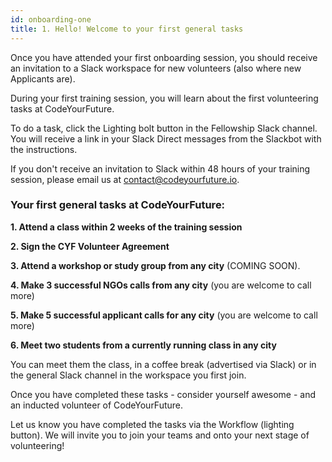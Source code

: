 ```yaml
---
id: onboarding-one
title: 1. Hello! Welcome to your first general tasks
---
```


Once you have attended your first onboarding session, you should receive an invitation to a Slack workspace for new volunteers (also where new Applicants are). 

During your first training session, you will learn about the first volunteering tasks at CodeYourFuture. 

To do a task, click the Lighting bolt button in the Fellowship Slack channel. You will receive a link in your Slack Direct messages from the Slackbot with the instructions. 

If you don't receive an invitation to Slack within 48 hours of your training session, please email us at contact@codeyourfuture.io. 

### Your first general tasks at CodeYourFuture: 

**1. Attend a class within 2 weeks of the training session**

**2. Sign the CYF Volunteer Agreement**

**3. Attend a workshop or study group from any city** (COMING SOON). 

**4. Make 3 successful NGOs calls from any city** (you are welcome to call more)

**5. Make 5 successful applicant calls for any city** (you are welcome to call more)

**6. Meet two students from a currently running class in any city** 

You can meet them the class, in a coffee break (advertised via Slack) or in the general Slack channel in the workspace you first join.

Once you have completed these tasks - consider yourself awesome - and an inducted volunteer of CodeYourFuture. 

Let us know you have completed the tasks via the Workflow (lighting button). We will invite you to join your teams and onto your next stage of volunteering!

